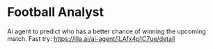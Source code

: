 # Football Analyst
Ai agent to predict who has a better chance of winning the upcoming match.
Fast try: https://illa.ai/ai-agent/ILAfx4p1C7ue/detail
